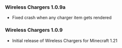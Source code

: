 ### Wireless Chargers 1.0.9a
- Fixed crash when any charger item gets rendered

### Wireless Chargers 1.0.9
- Initial release of Wireless Chargers for Minecraft 1.21
